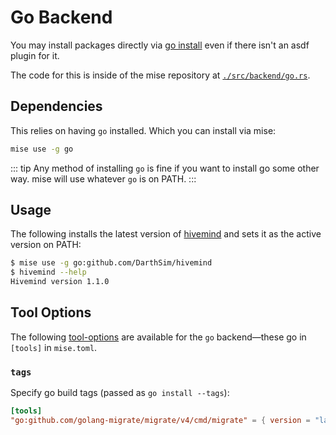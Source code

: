 # Go Backend

You may install packages directly via [go install](https://go.dev/doc/install) even if there
isn't an asdf plugin for it.

The code for this is inside of the mise repository at [`./src/backend/go.rs`](https://github.com/jdx/mise/blob/main/src/backend/go.rs).

## Dependencies

This relies on having `go` installed. Which you can install via mise:

```sh
mise use -g go
```

::: tip
Any method of installing `go` is fine if you want to install go some other way.
mise will use whatever `go` is on PATH.
:::

## Usage

The following installs the latest version of [hivemind](https://github.com/DarthSim/hivemind) and
sets it as the active version on PATH:

```sh
$ mise use -g go:github.com/DarthSim/hivemind
$ hivemind --help
Hivemind version 1.1.0
```

## Tool Options

The following [tool-options](/dev-tools/#tool-options) are available for the `go` backend—these
go in `[tools]` in `mise.toml`.

### `tags`

Specify go build tags (passed as `go install --tags`):

```toml
[tools]
"go:github.com/golang-migrate/migrate/v4/cmd/migrate" = { version = "latest", tags = "postgres" }
```
